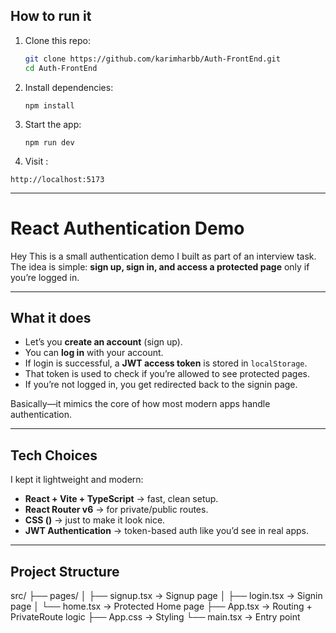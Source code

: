 ## How to run it

1. Clone this repo:
   ```bash
   git clone https://github.com/karimharbb/Auth-FrontEnd.git
   cd Auth-FrontEnd
   ```
2. Install dependencies:

   ```
   npm install
   ```

3. Start the app:

   ```
   npm run dev
   ```

4. Visit :

```
http://localhost:5173

```

---

# React Authentication Demo

Hey This is a small authentication demo I built as part of an interview task.  
The idea is simple: **sign up, sign in, and access a protected page** only if you’re logged in.

---

## What it does

- Let’s you **create an account** (sign up).
- You can **log in** with your account.
- If login is successful, a **JWT access token** is stored in `localStorage`.
- That token is used to check if you’re allowed to see protected pages.
- If you’re not logged in, you get redirected back to the signin page.

Basically—it mimics the core of how most modern apps handle authentication.

---

## Tech Choices

I kept it lightweight and modern:

- **React + Vite + TypeScript** → fast, clean setup.
- **React Router v6** → for private/public routes.
- **CSS ()** → just to make it look nice.
- **JWT Authentication** → token-based auth like you’d see in real apps.

---

## Project Structure

src/
├── pages/
│ ├── signup.tsx → Signup page
│ ├── login.tsx → Signin page
│ └── home.tsx → Protected Home page
├── App.tsx → Routing + PrivateRoute logic
├── App.css → Styling
└── main.tsx → Entry point
